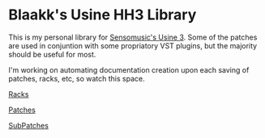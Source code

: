 # Blaakk's Usine HH3 Library

This is my personal library for [Sensomusic's Usine 3](https://sensomusic.org). Some of the patches are used in conjuntion with some propriatory VST plugins, but the majority should be useful for most.

I'm working on automating documentation creation upon each saving of patches, racks, etc, so watch this space.

[Racks](https://github.com/Blaakk/UsineBlaakk/tree/master/RACKS)

[Patches](https://github.com/Blaakk/UsineBlaakk/tree/master/PATCHES)

[SubPatches](https://github.com/Blaakk/UsineBlaakk/tree/master/SUBPATCHES)
